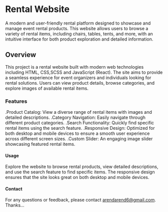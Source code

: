 # Rental Website
A modern and user-friendly rental platform designed to showcase and manage event rental products. This website allows users to browse a variety of rental items, including chairs, tables, tents, and more, with an intuitive interface for both product exploration and detailed information.

## Overview
This project is a rental website built with modern web technologies including HTML, CSS,SCSS and JavaScript (React). The site aims to provide a seamless experience for event organizers and individuals looking for rental solutions. Users can view product details, browse categories, and explore images of available rental items.

### Features
.Product Catalog: View a diverse range of rental items with images and detailed descriptions.
.Category Navigation: Easily navigate through different product categories.
.Search Functionality: Quickly find specific rental items using the search feature.
.Responsive Design: Optimized for both desktop and mobile devices to ensure a smooth user experience across different screen sizes.
.Custom Slider: An engaging image slider showcasing featured rental items.

#### Usage
Explore the website to browse rental products, view detailed descriptions, and use the search feature to find specific items. The responsive design ensures that the site looks great on both desktop and mobile devices.

#### Contact 
For any questions or feedback, please contact arendarend6@gmail.com.
Thanks...


